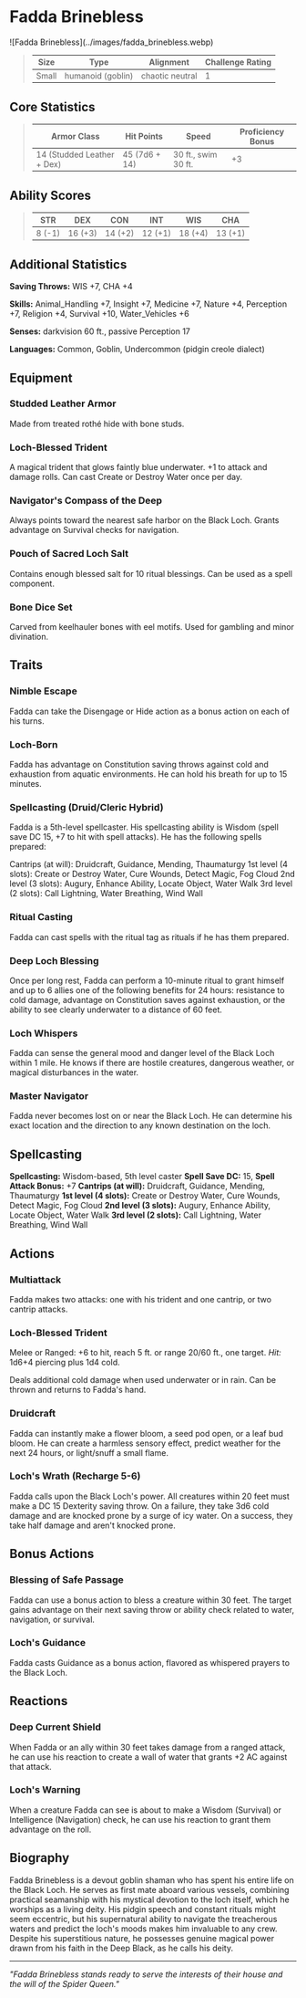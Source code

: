 # Fadda Brinebless

<link rel="stylesheet" href="../drow_theme.css">
![Fadda Brinebless](../images/fadda_brinebless.webp)


> | **Size** | **Type** | **Alignment** | **Challenge Rating** |
> |----------|----------|---------------|----------------------|
> | Small | humanoid (goblin) | chaotic neutral | 1 |

## Core Statistics

> | **Armor Class** | **Hit Points** | **Speed** | **Proficiency Bonus** |
> |-----------------|----------------|-----------|------------------------|
> | 14 (Studded Leather + Dex) | 45 (7d6 + 14) | 30 ft., swim 30 ft. | +3 |

## Ability Scores

> | **STR** | **DEX** | **CON** | **INT** | **WIS** | **CHA** |
> |---------|---------|---------|---------|---------|---------|
> | 8 (-1) | 16 (+3) | 14 (+2) | 12 (+1) | 18 (+4) | 13 (+1) |

## Additional Statistics

**Saving Throws:** WIS +7, CHA +4

**Skills:** Animal_Handling +7, Insight +7, Medicine +7, Nature +4, Perception +7, Religion +4, Survival +10, Water_Vehicles +6

**Senses:** darkvision 60 ft., passive Perception 17

**Languages:** Common, Goblin, Undercommon (pidgin creole dialect)

## Equipment

### Studded Leather Armor
Made from treated rothé hide with bone studs.

### Loch-Blessed Trident
A magical trident that glows faintly blue underwater. +1 to attack and damage rolls. Can cast Create or Destroy Water once per day.

### Navigator's Compass of the Deep
Always points toward the nearest safe harbor on the Black Loch. Grants advantage on Survival checks for navigation.

### Pouch of Sacred Loch Salt
Contains enough blessed salt for 10 ritual blessings. Can be used as a spell component.

### Bone Dice Set
Carved from keelhauler bones with eel motifs. Used for gambling and minor divination.

## Traits

### Nimble Escape
Fadda can take the Disengage or Hide action as a bonus action on each of his turns.

### Loch-Born
Fadda has advantage on Constitution saving throws against cold and exhaustion from aquatic environments. He can hold his breath for up to 15 minutes.

### Spellcasting (Druid/Cleric Hybrid)
Fadda is a 5th-level spellcaster. His spellcasting ability is Wisdom (spell save DC 15, +7 to hit with spell attacks). He has the following spells prepared:

Cantrips (at will): Druidcraft, Guidance, Mending, Thaumaturgy
1st level (4 slots): Create or Destroy Water, Cure Wounds, Detect Magic, Fog Cloud
2nd level (3 slots): Augury, Enhance Ability, Locate Object, Water Walk
3rd level (2 slots): Call Lightning, Water Breathing, Wind Wall

### Ritual Casting
Fadda can cast spells with the ritual tag as rituals if he has them prepared.

### Deep Loch Blessing
Once per long rest, Fadda can perform a 10-minute ritual to grant himself and up to 6 allies one of the following benefits for 24 hours: resistance to cold damage, advantage on Constitution saves against exhaustion, or the ability to see clearly underwater to a distance of 60 feet.

### Loch Whispers
Fadda can sense the general mood and danger level of the Black Loch within 1 mile. He knows if there are hostile creatures, dangerous weather, or magical disturbances in the water.

### Master Navigator
Fadda never becomes lost on or near the Black Loch. He can determine his exact location and the direction to any known destination on the loch.

## Spellcasting

**Spellcasting:** Wisdom-based, 5th level caster
**Spell Save DC:** 15, **Spell Attack Bonus:** +7
**Cantrips (at will):** Druidcraft, Guidance, Mending, Thaumaturgy
**1st level (4 slots):** Create or Destroy Water, Cure Wounds, Detect Magic, Fog Cloud
**2nd level (3 slots):** Augury, Enhance Ability, Locate Object, Water Walk
**3rd level (2 slots):** Call Lightning, Water Breathing, Wind Wall

## Actions

### Multiattack
Fadda makes two attacks: one with his trident and one cantrip, or two cantrip attacks.

### Loch-Blessed Trident
Melee or Ranged: +6 to hit, reach 5 ft. or range 20/60 ft., one target. *Hit:* 1d6+4 piercing plus 1d4 cold.

Deals additional cold damage when used underwater or in rain. Can be thrown and returns to Fadda's hand.

### Druidcraft
Fadda can instantly make a flower bloom, a seed pod open, or a leaf bud bloom. He can create a harmless sensory effect, predict weather for the next 24 hours, or light/snuff a small flame.

### Loch's Wrath (Recharge 5-6)
Fadda calls upon the Black Loch's power. All creatures within 20 feet must make a DC 15 Dexterity saving throw. On a failure, they take 3d6 cold damage and are knocked prone by a surge of icy water. On a success, they take half damage and aren't knocked prone.

## Bonus Actions

### Blessing of Safe Passage
Fadda can use a bonus action to bless a creature within 30 feet. The target gains advantage on their next saving throw or ability check related to water, navigation, or survival.

### Loch's Guidance
Fadda casts Guidance as a bonus action, flavored as whispered prayers to the Black Loch.

## Reactions

### Deep Current Shield
When Fadda or an ally within 30 feet takes damage from a ranged attack, he can use his reaction to create a wall of water that grants +2 AC against that attack.

### Loch's Warning
When a creature Fadda can see is about to make a Wisdom (Survival) or Intelligence (Navigation) check, he can use his reaction to grant them advantage on the roll.

## Biography

Fadda Brinebless is a devout goblin shaman who has spent his entire life on the Black Loch. He serves as first mate aboard various vessels, combining practical seamanship with his mystical devotion to the loch itself, which he worships as a living deity. His pidgin speech and constant rituals might seem eccentric, but his supernatural ability to navigate the treacherous waters and predict the loch's moods makes him invaluable to any crew. Despite his superstitious nature, he possesses genuine magical power drawn from his faith in the Deep Black, as he calls his deity.

---

*"Fadda Brinebless stands ready to serve the interests of their house and the will of the Spider Queen."*